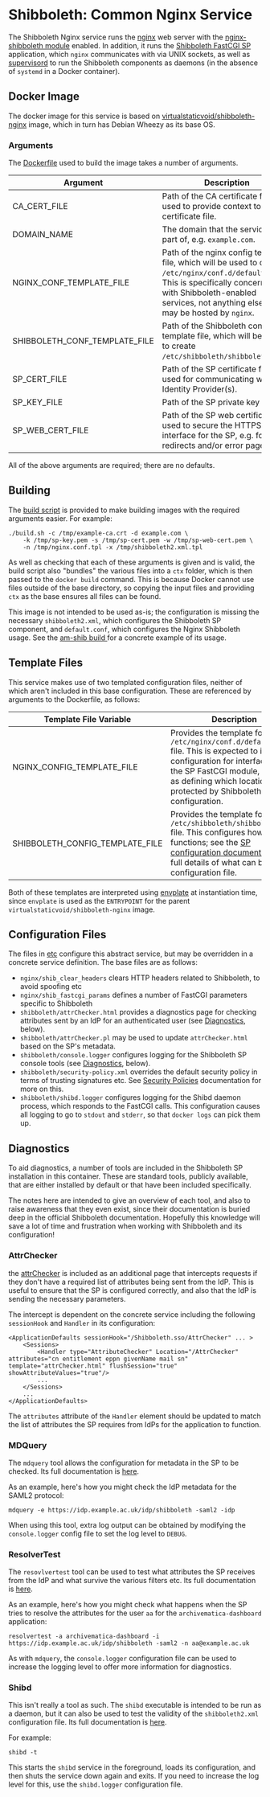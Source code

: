 Shibboleth: Common Nginx Service
=================================

The Shibboleth Nginx service runs the [nginx](https://www.nginx.com) web server with the [nginx-shibboleth module](https://github.com/nginx-shib/nginx-http-shibboleth) enabled. In addition, it runs the [Shibboleth FastCGI SP](https://wiki.shibboleth.net/confluence/display/SHIB2/NativeSPFastCGIConfig) application, which `nginx` communicates with via UNIX sockets, as well as [supervisord](http://supervisord.org/) to run the Shibboleth components as daemons (in the absence of `systemd` in a Docker container).

Docker Image
-------------

The docker image for this service is based on [virtualstaticvoid/shibboleth-nginx](https://hub.docker.com/r/virtualstaticvoid/shibboleth-nginx/) image, which in turn has Debian Wheezy as its base OS.

### Arguments

The [Dockerfile](Dockerfile) used to build the image takes a number of arguments.

| Argument | Description |
|---|---|
| CA_CERT_FILE | Path of the CA certificate file, used to provide context to the SP certificate file. |
| DOMAIN_NAME | The domain that the service is part of, e.g. `example.com`. |
| NGINX_CONF_TEMPLATE_FILE | Path of the nginx config template file, which will be used to create `/etc/nginx/conf.d/default.conf`. This is specifically concerned with Shibboleth-enabled services, not anything else that may be hosted by `nginx`. |
| SHIBBOLETH_CONF_TEMPLATE_FILE | Path of the Shibboleth config template file, which will be used to create `/etc/shibboleth/shibboleth2.xml`. |
| SP_CERT_FILE | Path of the SP certificate file, used for communicating with Identity Provider(s). |
| SP_KEY_FILE | Path of the SP private key file. |
| SP_WEB_CERT_FILE | Path of the SP web certificate file, used to secure the HTTPS web interface for the SP, e.g. for redirects and/or error pages etc. |

All of the above arguments are required; there are no defaults.

Building
---------

The [build script](build.sh) is provided to make building images with the required arguments easier. For example:

	./build.sh -c /tmp/example-ca.crt -d example.com \
		-k /tmp/sp-key.pem -s /tmp/sp-cert.pem -w /tmp/sp-web-cert.pem \
		-n /tmp/nginx.conf.tpl -x /tmp/shibboleth2.xml.tpl

As well as checking that each of these arguments is given and is valid, the build script also "bundles" the various files into a `ctx` folder, which is then passed to the `docker build` command. This is because Docker cannot use files outside of the base directory, so copying the input files and providing `ctx` as the base ensures all files can be found.

This image is not intended to be used as-is; the configuration is missing the necessary `shibboleth2.xml`, which configures the Shibboleth SP component, and `default.conf`, which configures the Nginx Shibboleth usage. See the [am-shib build ](../../am-shib/nginx/build.sh) for a concrete example of its usage.

Template Files
---------------

This service makes use of two templated configuration files, neither of which aren't included in this base configuration. These are referenced by arguments to the Dockerfile, as follows:

| Template File Variable | Description |
|---|---|
| NGINX_CONFIG_TEMPLATE_FILE | Provides the template for the `/etc/nginx/conf.d/default.conf` file. This is expected to include configuration for interfacing with the SP FastCGI module, as well as defining which locations are protected by Shibboleth in their configuration. |
| SHIBBOLETH_CONFIG_TEMPLATE_FILE | Provides the template for the `/etc/shibboleth/shibboleth2.xml` file. This configures how the SP functions; see the [SP configuration documentation](https://wiki.shibboleth.net/confluence/display/SHIB2/NativeSPConfiguration) for full details of what can be in this configuration file.

Both of these templates are interpreted using [envplate](https://github.com/kreuzwerker/envplate) at instantiation time, since `envplate` is used as the `ENTRYPOINT` for the parent `virtualstaticvoid/shibboleth-nginx` image.

Configuration Files
--------------------

The files in [etc](etc) configure this abstract service, but may be overridden in a concrete service definition. The base files are as follows:

* `nginx/shib_clear_headers` clears HTTP headers related to Shibboleth, to avoid spoofing etc
* `nginx/shib_fastcgi_params` defines a number of FastCGI parameters specific to Shibboleth
* `shibboleth/attrChecker.html` provides a diagnostics page for checking attributes sent by an IdP for an authenticated user (see [Diagnostics](#diagnostics), below).
* `shibboleth/attrChecker.pl` may be used to update `attrChecker.html` based on the SP's metadata.
* `shibboleth/console.logger` configures logging for the Shibboleth SP console tools (see [Diagnostics](#diagnostics), below).
* `shibboleth/security-policy.xml` overrides the default security policy in terms of trusting signatures etc. See [Security Policies](https://wiki.shibboleth.net/confluence/display/SHIB2/NativeSPSecurityPolicies) documentation for more on this.
* `shibboleth/shibd.logger` configures logging for the Shibd daemon process, which responds to the FastCGI calls. This configuration causes all logging to go to `stdout` and `stderr`, so that `docker logs` can pick them up.

Diagnostics
------------

To aid diagnostics, a number of tools are included in the Shibboleth SP installation in this container. These are standard tools, publicly available, that are either installed by default or that have been included specifically.

The notes here are intended to give an overview of each tool, and also to raise awareness that they even exist, since their documentation is buried deep in the official Shibboleth documentation. Hopefully this knowledge will save a lot of time and frustration when working with Shibboleth and its configuration!

### AttrChecker

the [attrChecker]() is included as an additional page that intercepts requests if they don't have a required list of attributes being sent from the IdP. This is useful to ensure that the SP is configured correctly, and also that the IdP is sending the necessary parameters.

The intercept is dependent on the concrete service including the following `sessionHook` and `Handler` in its configuration:

	<ApplicationDefaults sessionHook="/Shibboleth.sso/AttrChecker" ... >
		<Sessions>
			<Handler type="AttributeChecker" Location="/AttrChecker" attributes="cn entitlement eppn givenName mail sn" template="attrChecker.html" flushSession="true" showAttributeValues="true"/>
			...
		</Sessions>
		...
	</ApplicationDefaults>

The `attributes` attribute of the `Handler` element should be updated to match the list of attributes the SP requires from IdPs for the application to function.

### MDQuery

The `mdquery` tool allows the configuration for metadata in the SP to be checked. Its full documentation is [here](https://wiki.shibboleth.net/confluence/display/SHIB2/NativeSPmdquery).

As an example, here's how you might check the IdP metadata for the SAML2 protocol:

	mdquery -e https://idp.example.ac.uk/idp/shibboleth -saml2 -idp

When using this tool, extra log output can be obtained by modifying the `console.logger` config file to set the log level to `DEBUG`.

### ResolverTest

The `resovlvertest` tool can be used to test what attributes the SP receives from the IdP and what survive the various filters etc. Its full documentation is [here](https://wiki.shibboleth.net/confluence/display/SHIB2/NativeSPresolvertest).

As an example, here's how you might check what happens when the SP tries to resolve the attributes for the user `aa` for the `archivematica-dashboard` application:

	resolvertest -a archivematica-dashboard -i https://idp.example.ac.uk/idp/shibboleth -saml2 -n aa@example.ac.uk

As with `mdquery`, the `console.logger` configuration file can be used to increase the logging level to offer more information for diagnostics.

### Shibd

This isn't really a tool as such. The `shibd` executable is intended to be run as a daemon, but it can also be used to test the validity of the `shibboleth2.xml` configuration file. Its full documentation is [here](https://wiki.shibboleth.net/confluence/display/SHIB2/NativeSPshibd).

For example:

	shibd -t

This starts the `shibd` service in the foreground, loads its configuration, and then shuts the service down again and exits. If you need to increase the log level for this, use the `shibd.logger` configuration file.
